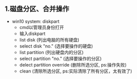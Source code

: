 ## 1.磁盘分区、合并操作  
- win10 system: diskpart  
    - cmd以管理员身份打开
    - 输入diskpart
    - list disk (列出电脑的所有硬盘)
    - select disk "no."  (选择要操作的硬盘)
    - list partition  (列出硬盘内的分区)
    - select partition "no."  (选择要操作的分区)
    - delect partition override  (删除所选分区, ps:操作失败)
    - clean    (清除所选分区, ps:实际清除了所有分区，太有效了)
